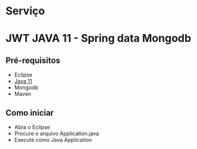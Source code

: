 # Serviço

# JWT JAVA 11 - Spring data Mongodb

## Pré-requisitos

* Eclipse
* [Java 11](https://aws.amazon.com/pt/corretto/)
* Mongodb
* Maven

## Como iniciar

* Abra o Eclipse
* Procure o arquivo Application.java
* Execute como Java Application
